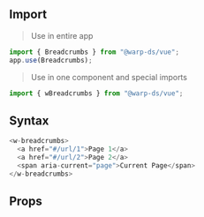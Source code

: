 ## Import

> Use in entire app

```js
import { Breadcrumbs } from "@warp-ds/vue";
app.use(Breadcrumbs);
```

> Use in one component and special imports

```js
import { wBreadcrumbs } from "@warp-ds/vue";
```

## Syntax

```js
<w-breadcrumbs>
  <a href="#/url/1">Page 1</a>
  <a href="#/url/2">Page 2</a>
  <span aria-current="page">Current Page</span>
</w-breadcrumbs>
```

## Props

<api-table type="vue" component="Breadcrumbs" />
